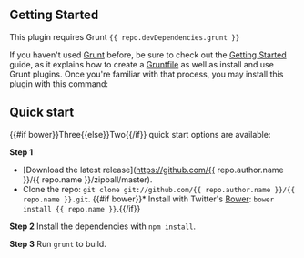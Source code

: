 ## Getting Started
This plugin requires Grunt `{{ repo.devDependencies.grunt }}`

If you haven't used [Grunt](http://gruntjs.com/) before, be sure to check out the [Getting Started](http://gruntjs.com/getting-started) guide, as it explains how to create a [Gruntfile](http://gruntjs.com/sample-gruntfile) as well as install and use Grunt plugins. Once you're familiar with that process, you may install this plugin with this command:


## Quick start
{{#if bower}}Three{{else}}Two{{/if}} quick start options are available:

**Step 1**
* [Download the latest release](https://github.com/{{ repo.author.name }}/{{ repo.name }}/zipball/master).
* Clone the repo: `git clone git://github.com/{{ repo.author.name }}/{{ repo.name }}.git`.
{{#if bower}}* Install with Twitter's [Bower](http://twitter.github.com/bower): `bower install {{ repo.name }}`.{{/if}}

**Step 2**
Install the dependencies with `npm install`.

**Step 3**
Run `grunt` to build.


